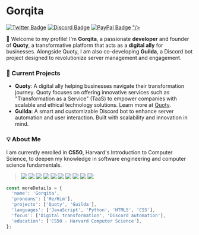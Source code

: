 # Gorqita

<a href="https://twitter.com/Gorqita"><img src="https://img.shields.io/badge/-Twitter-000000?style=flat-square&labelColor=000000&logo=twitter&logoColor=1da1f2&link=https://twitter.com/Gorqita" alt="Twitter Badge"/></a>
<a href="https://discord.com/users/337449461708226561"><img src="https://img.shields.io/badge/-Discord-000000?style=flat-square&labelColor=000000&logo=discord&logoColor=5568f2&link=https://discord.com/users/910543706489237544" alt="Discord Badge"/></a>
<a href="https://paypal.me/Gorqita"><img src="https://img.shields.io/badge/-PayPal-000000?style=flat-square&labelColor=000000&logo=paypal&logoColor=white&link=https://paypal.me/Gorqita" alt="PayPal Badge"/></a>
<a href="https://github.com/Gorqita">"/></a>

👋 Welcome to my profile! I'm **Gorqita**, a passionate **developer** and founder of **Quoty**, a transformative platform that acts as a **digital ally** for businesses. Alongside Quoty, I am also co-developing **Guilda**, a Discord bot project designed to revolutionize server management and engagement.

### 🌟 Current Projects

- **Quoty**: A digital ally helping businesses navigate their transformation journey. Quoty focuses on offering innovative services such as "Transformation as a Service" (TaaS) to empower companies with scalable and ethical technology solutions. Learn more at [Quoty](https://quoty.one).
- **Guilda**: A smart and customizable Discord bot to enhance server automation and user interaction. Built with scalability and innovation in mind.

### 💡 About Me

I am currently enrolled in **CS50**, Harvard's Introduction to Computer Science, to deepen my knowledge in software engineering and computer science fundamentals.

> <a href="https://javascript.com/"><img src="https://img.icons8.com/color/30/000000/javascript.png"/></a> 
<a href="https://nodejs.org/en/"><img src="https://img.icons8.com/windows/30/4caf50/node-js.png"/></a>
<a href="https://typescriptlang.org/"><img src="https://img.icons8.com/color/30/000000/typescript.png"/></a>
<a href="https://developer.mozilla.org/en-US/docs/Web/HTML"><img src="https://img.icons8.com/color/30/000000/html-5.png"/></a>
<a href="https://developer.mozilla.org/en-US/docs/web/CSS"><img src="https://img.icons8.com/color/30/0080FF/css3.png"/></a>
<a href="https://code.visualstudio.com/"><img src="https://img.icons8.com/color/30/visual-studio-code-2019.png"/></a>
<a href="https://git-scm.com/"><img src="https://img.icons8.com/ios-filled/30/f4511e/git.png"/></a>
<a href="https://www.mongodb.com/"><img src="https://img.icons8.com/color/30/000000/mongodb.png"/></a>
<a href="https://www.heroku.com/"><img src="https://img.icons8.com/color/30/000000/heroku.png"/></a>
<a href="https://www.npmjs.com/"><img src="https://img.icons8.com/color/30/000000/npm.png"/></a>

```javascript
const moreDetails = {
  'name': 'Gorqita',
  'pronouns': ['He/Him'],
  'projects': ['Quoty', 'Guilda'],
  'languages': ['JavaScript', 'Python', 'HTML5', 'CSS'],
  'focus': ['Digital transformation', 'Discord automation'],
  'education': ['CS50 - Harvard Computer Science'],
};
```
